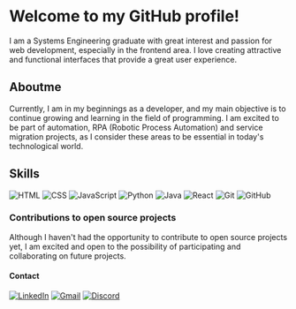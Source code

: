 # Welcome to my GitHub profile! 
I am a Systems Engineering graduate with great interest and passion for web development, especially in the frontend area. I love creating attractive and functional interfaces that provide a great user experience.

## Aboutme
Currently, I am in my beginnings as a developer, and my main objective is to continue growing and learning in the field of programming. I am excited to be part of automation, RPA (Robotic Process Automation) and service migration projects, as I consider these areas to be essential in today's technological world.

## Skills
![HTML](https://img.shields.io/badge/HTML-%23E34F26.svg?style=for-the-badge&logo=html5&logoColor=white)
![CSS](https://img.shields.io/badge/CSS-%231572B6.svg?style=for-the-badge&logo=css3&logoColor=white)
![JavaScript](https://img.shields.io/badge/JavaScript-%23F7DF1E.svg?style=for-the-badge&logo=javascript&logoColor=black)
![Python](https://img.shields.io/badge/Python-%233776AB.svg?style=for-the-badge&logo=python&logoColor=white)
![Java](https://img.shields.io/badge/Java-%23007396.svg?style=for-the-badge&logo=java&logoColor=white)
![React](https://img.shields.io/badge/React-%2361DAFB.svg?style=for-the-badge&logo=react&logoColor=black)
![Git](https://img.shields.io/badge/Git-%23F05032.svg?style=for-the-badge&logo=git&logoColor=white)
![GitHub](https://img.shields.io/badge/GitHub-%23181717.svg?style=for-the-badge&logo=github&logoColor=white)


### Contributions to open source projects
Although I haven't had the opportunity to contribute to open source projects yet, I am excited and open to the possibility of participating and collaborating on future projects.

#### Contact
[![LinkedIn](https://img.shields.io/badge/LinkedIn-%230077B5.svg?style=for-the-badge&logo=linkedin&logoColor=white)](https://www.linkedin.com/in/yadiraremiciogonzales)
[![Gmail](https://img.shields.io/badge/Gmail-%23EA4335.svg?style=for-the-badge&logo=gmail&logoColor=white)](mailto:yadiraremiciogonzales@gmail.com)
[![Discord](https://img.shields.io/badge/Discord-%237289DA.svg?style=for-the-badge&logo=discord&logoColor=white)](https://discordapp.com/.symile)
